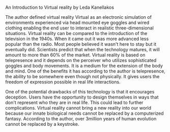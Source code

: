 An Introduction to Virtual reality by Leda Kanellakos

The author defined virtual reality  Virtual as an electronic simulation of environments experienced via head mounted eye goggles and 
wired clothing enabling the end user to interact in realistic three-dimensional situations. Virtual reality can be compared to the 
introduction of the television in the 1940s. When it came out it was more advanced less popular than the radio. Most people believed it 
wasn't here to stay but it eventually did. Scientists predict that when the technology matures, it will amount to more than 60% of the market.
Virtual reality is based on telepresence and it depends on the perceiver who utilizes sophisticated goggles and body movements. It is a medium for the extension of the body and mind.
One of the benefits it has according to the author is telepresence, the ability to be somewhere even though not physically. It gives users the freedom of expression possible in real life 
interactions.

One of the potential drawbacks of this technology is that it encourages deception. Users have the opportunity to design themselves in ways that don't 
represent who they are in real life. This could lead to further complications. Virtual reality cannot bring a new reality into our world because
our innate biological needs cannot be replaced by a computerized fantasy. According to the author, over 3million years of human evolution cannot
be replaced by a keystroke.

